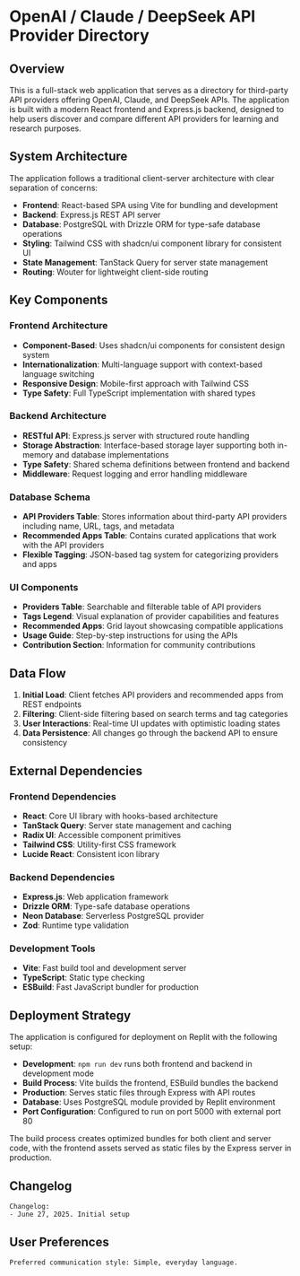 # OpenAI / Claude / DeepSeek API Provider Directory

## Overview

This is a full-stack web application that serves as a directory for third-party API providers offering OpenAI, Claude, and DeepSeek APIs. The application is built with a modern React frontend and Express.js backend, designed to help users discover and compare different API providers for learning and research purposes.

## System Architecture

The application follows a traditional client-server architecture with clear separation of concerns:

- **Frontend**: React-based SPA using Vite for bundling and development
- **Backend**: Express.js REST API server
- **Database**: PostgreSQL with Drizzle ORM for type-safe database operations
- **Styling**: Tailwind CSS with shadcn/ui component library for consistent UI
- **State Management**: TanStack Query for server state management
- **Routing**: Wouter for lightweight client-side routing

## Key Components

### Frontend Architecture
- **Component-Based**: Uses shadcn/ui components for consistent design system
- **Internationalization**: Multi-language support with context-based language switching
- **Responsive Design**: Mobile-first approach with Tailwind CSS
- **Type Safety**: Full TypeScript implementation with shared types

### Backend Architecture
- **RESTful API**: Express.js server with structured route handling
- **Storage Abstraction**: Interface-based storage layer supporting both in-memory and database implementations
- **Type Safety**: Shared schema definitions between frontend and backend
- **Middleware**: Request logging and error handling middleware

### Database Schema
- **API Providers Table**: Stores information about third-party API providers including name, URL, tags, and metadata
- **Recommended Apps Table**: Contains curated applications that work with the API providers
- **Flexible Tagging**: JSON-based tag system for categorizing providers and apps

### UI Components
- **Providers Table**: Searchable and filterable table of API providers
- **Tags Legend**: Visual explanation of provider capabilities and features
- **Recommended Apps**: Grid layout showcasing compatible applications
- **Usage Guide**: Step-by-step instructions for using the APIs
- **Contribution Section**: Information for community contributions

## Data Flow

1. **Initial Load**: Client fetches API providers and recommended apps from REST endpoints
2. **Filtering**: Client-side filtering based on search terms and tag categories
3. **User Interactions**: Real-time UI updates with optimistic loading states
4. **Data Persistence**: All changes go through the backend API to ensure consistency

## External Dependencies

### Frontend Dependencies
- **React**: Core UI library with hooks-based architecture
- **TanStack Query**: Server state management and caching
- **Radix UI**: Accessible component primitives
- **Tailwind CSS**: Utility-first CSS framework
- **Lucide React**: Consistent icon library

### Backend Dependencies
- **Express.js**: Web application framework
- **Drizzle ORM**: Type-safe database operations
- **Neon Database**: Serverless PostgreSQL provider
- **Zod**: Runtime type validation

### Development Tools
- **Vite**: Fast build tool and development server
- **TypeScript**: Static type checking
- **ESBuild**: Fast JavaScript bundler for production

## Deployment Strategy

The application is configured for deployment on Replit with the following setup:

- **Development**: `npm run dev` runs both frontend and backend in development mode
- **Build Process**: Vite builds the frontend, ESBuild bundles the backend
- **Production**: Serves static files through Express with API routes
- **Database**: Uses PostgreSQL module provided by Replit environment
- **Port Configuration**: Configured to run on port 5000 with external port 80

The build process creates optimized bundles for both client and server code, with the frontend assets served as static files by the Express server in production.

## Changelog

```
Changelog:
- June 27, 2025. Initial setup
```

## User Preferences

```
Preferred communication style: Simple, everyday language.
```